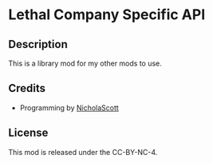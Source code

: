 # Lethal Company Specific API

## Description

This is a library mod for my other mods to use. 

## Credits

- Programming by [NicholaScott](https://www.discordapp.com/users/160901181692968971)

## License

This mod is released under the CC-BY-NC-4.